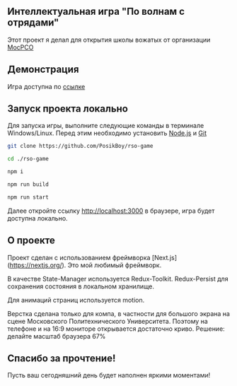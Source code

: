 ## Интеллектуальная игра "По волнам с отрядами"

Этот проект я делал для открытия школы вожатых от организации [МосРСО](https://vk.com/mosrso_spo)

## Демонстрация

Игра доступна по [ссылке](https://rso-game.vercel.app/)

## Запуск проекта локально

Для запуска игры, выполните следующие команды в терминале Windows/Linux. Перед этим необходимо установить [Node.js](https://nodejs.org/en) и [Git](https://git-scm.com/downloads)

```bash
git clone https://github.com/PosikBoy/rso-game

cd ./rso-game

npm i

npm run build

npm run start
```

Далее откройте ссылку [http://localhost:3000](http://localhost:3000) в браузере, игра будет доступна локально.

## О проекте

Проект сделан с использованием фреймворка [Next.js] (https://nextjs.org/). Это мой любимый фреймворк.

В качестве State-Manager используется Redux-Toolkit. Redux-Persist для сохранения состояния в локальном хранилище.

Для анимаций страниц используется motion.

Верстка сделана только для компа, в частности для большого экрана на сцене Московского Политехнического Университета. Поэтому на телефоне и на 16:9 мониторе открывается достаточно криво. Решение: делайте масштаб браузера 67%

## Спасибо за прочтение!

Пусть ваш сегодняшний день будет наполнен яркими моментами!
